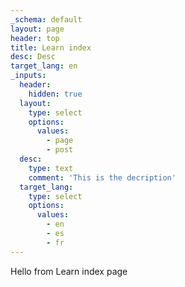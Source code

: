 ```yaml
---
_schema: default
layout: page
header: top
title: Learn index
desc: Desc
target_lang: en
_inputs:
  header:
    hidden: true
  layout:
    type: select
    options:
      values:
        - page
        - post
  desc:
    type: text
    comment: 'This is the decription'
  target_lang:
    type: select
    options:
      values:
        - en
        - es
        - fr
---
```

Hello from Learn index page